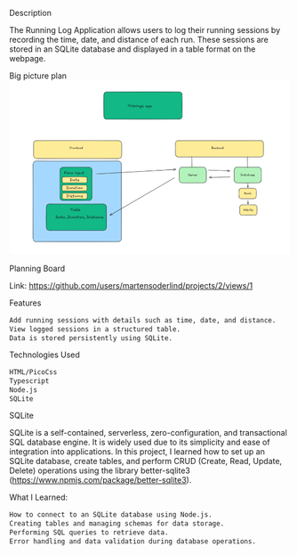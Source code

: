 Description

The Running Log Application allows users to log their running sessions by recording the time, date, and distance of each run. These sessions are stored in an SQLite database and displayed in a table format on the webpage.

Big picture plan
![alt text](image-1.png)

Planning Board

Link: https://github.com/users/martensoderlind/projects/2/views/1

Features

    Add running sessions with details such as time, date, and distance.
    View logged sessions in a structured table.
    Data is stored persistently using SQLite.

Technologies Used

    HTML/PicoCss
    Typescript
    Node.js
    SQLite

SQLite

SQLite is a self-contained, serverless, zero-configuration, and transactional SQL database engine. It is widely used due to its simplicity and ease of integration into applications. In this project, I learned how to set up an SQLite database, create tables, and perform CRUD (Create, Read, Update, Delete) operations using the library better-sqlite3 (https://www.npmjs.com/package/better-sqlite3).

What I Learned:

    How to connect to an SQLite database using Node.js.
    Creating tables and managing schemas for data storage.
    Performing SQL queries to retrieve data.
    Error handling and data validation during database operations.

